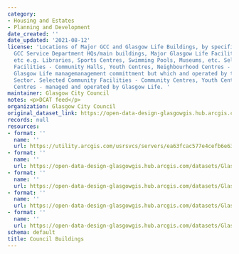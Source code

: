 ```yaml
---
category:
- Housing and Estates
- Planning and Development
date_created: ''
date_updated: '2021-08-12'
license: 'Locations of Major GCC and Glasgow Life Buildings, by specified type. Includes
  GCC Service Department HQs/main buildings, Major Glasgow Life Facilities, ALEO HQs
  etc e.g. Libraries, Sports Centres, Swimming Pools, Museums, etc. Selected Community
  Facilities - Community Halls, Youth Centres, Neighbourhood Centres - which have
  Glasgow Life managemanagement committment but which and operated by the Voluntary
  Sector. Selected Community Facilities - Community Centres, Youth Centres, Recreation
  Centres - managed and operated by Glasgow Life. '
maintainer: Glasgow City Council
notes: <p>DCAT feed</p>
organization: Glasgow City Council
original_dataset_link: https://open-data-design-glasgowgis.hub.arcgis.com/maps/GlasgowGIS::council-buildings-1
records: null
resources:
- format: ''
  name: ''
  url: https://utility.arcgis.com/usrsvcs/servers/ea63fcac577e4cefb6e632cd8d84365b/rest/services/OPEN_DATA/Public_Buildings/MapServer/0
- format: ''
  name: ''
  url: https://open-data-design-glasgowgis.hub.arcgis.com/datasets/GlasgowGIS::council-buildings-1.geojson?outSR=%7B%22latestWkid%22%3A27700%2C%22wkid%22%3A27700%7D
- format: ''
  name: ''
  url: https://open-data-design-glasgowgis.hub.arcgis.com/datasets/GlasgowGIS::council-buildings-1.csv?outSR=%7B%22latestWkid%22%3A27700%2C%22wkid%22%3A27700%7D
- format: ''
  name: ''
  url: https://open-data-design-glasgowgis.hub.arcgis.com/datasets/GlasgowGIS::council-buildings-1.kml?outSR=%7B%22latestWkid%22%3A27700%2C%22wkid%22%3A27700%7D
- format: ''
  name: ''
  url: https://open-data-design-glasgowgis.hub.arcgis.com/datasets/GlasgowGIS::council-buildings-1.zip?outSR=%7B%22latestWkid%22%3A27700%2C%22wkid%22%3A27700%7D
schema: default
title: Council Buildings
---
```


